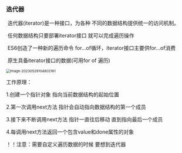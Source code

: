 ### 迭代器 

​	迭代器(iterator)是一种接口，为各种 不同的数据结构提供统一的访问机制。

​	任何数据结构只要部署iterator接口 就可以完成遍历操作

​	ES6创造了一种新的遍历命令 for...of循环，iterator接口主要供for...of消费

​	 原生具备iterator接口的数据(可用for of 遍历)

<img src="C:\Users\G1330\AppData\Roaming\Typora\typora-user-images\image-20230529104802161.png" alt="image-20230529104802161" style="zoom: 67%;" />



工作原理：

 1.创建一个指针对象 指向当前数据结构的起始位置

2.第一次调用next方法 指针会自动指向数据结构的第一个成员

3.接下来不断调用next方法  指针一直往后移动 直到指向最后一个成员

4.每调用next方法返回一个包含value和done属性的对象

！！注意：需要自定义遍历数据的时候 要想到迭代器

